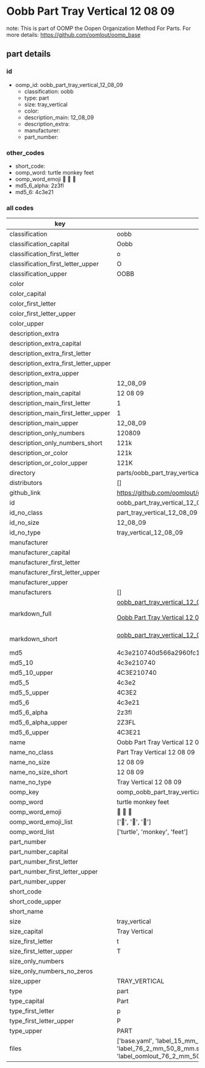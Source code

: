# Oobb Part Tray Vertical 12 08 09  

note: This is part of OOMP the Oopen Organization Method For Parts. For more details: https://github.com/oomlout/oomp_base

##  part details





### id
* oomp_id: oobb_part_tray_vertical_12_08_09
  * classification: oobb
  * type: part
  * size: tray_vertical
  * color: 
  * description_main: 12_08_09
  * description_extra: 
  * manufacturer: 
  * part_number: 

### other_codes
* short_code: 
* oomp_word: turtle monkey feet
* oomp_word_emoji :turtle: :monkey: :feet:
* md5_6_alpha: 2z3fl
* md5_6: 4c3e21

### all codes 
| key | value |  
| --- | --- |  
| classification | oobb |  
| classification_capital | Oobb |  
| classification_first_letter | o |  
| classification_first_letter_upper | O |  
| classification_upper | OOBB |  
| color |  |  
| color_capital |  |  
| color_first_letter |  |  
| color_first_letter_upper |  |  
| color_upper |  |  
| description_extra |  |  
| description_extra_capital |  |  
| description_extra_first_letter |  |  
| description_extra_first_letter_upper |  |  
| description_extra_upper |  |  
| description_main | 12_08_09 |  
| description_main_capital | 12 08 09 |  
| description_main_first_letter | 1 |  
| description_main_first_letter_upper | 1 |  
| description_main_upper | 12_08_09 |  
| description_only_numbers | 120809 |  
| description_only_numbers_short | 121k |  
| description_or_color | 121k |  
| description_or_color_upper | 121K |  
| directory | parts/oobb_part_tray_vertical_12_08_09 |  
| distributors | [] |  
| github_link | https://github.com/oomlout/oomlout_oomp_part_src/tree/main/parts/oobb_part_tray_vertical_12_08_09/working |  
| id | oobb_part_tray_vertical_12_08_09 |  
| id_no_class | part_tray_vertical_12_08_09 |  
| id_no_size | 12_08_09 |  
| id_no_type | tray_vertical_12_08_09 |  
| manufacturer |  |  
| manufacturer_capital |  |  
| manufacturer_first_letter |  |  
| manufacturer_first_letter_upper |  |  
| manufacturer_upper |  |  
| manufacturers | [] |  
| markdown_full | [oobb_part_tray_vertical_12_08_09](https://github.com/oomlout/oomlout_oomp_part_src/tree/main/parts/oobb_part_tray_vertical_12_08_09/working)<br>[](https://github.com/oomlout/oomlout_oomp_part_src/tree/main/parts/oobb_part_tray_vertical_12_08_09/working)<br>[Oobb Part Tray Vertical 12 08 09](https://github.com/oomlout/oomlout_oomp_part_src/tree/main/parts/oobb_part_tray_vertical_12_08_09/working)<br><br> |  
| markdown_short | [oobb_part_tray_vertical_12_08_09](https://github.com/oomlout/oomlout_oomp_part_src/tree/main/parts/oobb_part_tray_vertical_12_08_09/working)<br><br> |  
| md5 | 4c3e210740d566a2960fc142d18ccebc |  
| md5_10 | 4c3e210740 |  
| md5_10_upper | 4C3E210740 |  
| md5_5 | 4c3e2 |  
| md5_5_upper | 4C3E2 |  
| md5_6 | 4c3e21 |  
| md5_6_alpha | 2z3fl |  
| md5_6_alpha_upper | 2Z3FL |  
| md5_6_upper | 4C3E21 |  
| name | Oobb Part Tray Vertical 12 08 09 |  
| name_no_class | Part Tray Vertical 12 08 09 |  
| name_no_size | 12 08 09 |  
| name_no_size_short | 12 08 09 |  
| name_no_type | Tray Vertical 12 08 09 |  
| oomp_key | oomp_oobb_part_tray_vertical_12_08_09 |  
| oomp_word | turtle monkey feet |  
| oomp_word_emoji | :turtle: :monkey: :feet: |  
| oomp_word_emoji_list | [':turtle:', ':monkey:', ':feet:'] |  
| oomp_word_list | ['turtle', 'monkey', 'feet'] |  
| part_number |  |  
| part_number_capital |  |  
| part_number_first_letter |  |  
| part_number_first_letter_upper |  |  
| part_number_upper |  |  
| short_code |  |  
| short_code_upper |  |  
| short_name |  |  
| size | tray_vertical |  
| size_capital | Tray Vertical |  
| size_first_letter | t |  
| size_first_letter_upper | T |  
| size_only_numbers |  |  
| size_only_numbers_no_zeros |  |  
| size_upper | TRAY_VERTICAL |  
| type | part |  
| type_capital | Part |  
| type_first_letter | p |  
| type_first_letter_upper | P |  
| type_upper | PART |  
| files | ['base.yaml', 'label_15_mm_30_mm.pdf', 'label_15_mm_30_mm.svg', 'label_76_2_mm_50_8_mm.pdf', 'label_76_2_mm_50_8_mm.svg', 'label_oomlout_76_2_mm_50_8_mm.pdf', 'label_oomlout_76_2_mm_50_8_mm.svg', 'readme.md', 'working.json', 'working.yaml'] |  
